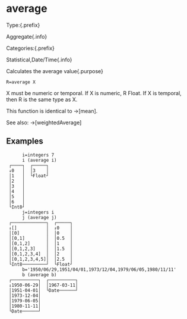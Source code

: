 # average

Type:{.prefix}

Aggregate{.info}

Categories:{.prefix}

Statistical,Date/Time{.info}

Calculates the average value{.purpose}

~~~
R=average X
~~~

X must be numeric or temporal. If X is numeric, R Float. If X is temporal, then R is the same type
as X.

This function is identical to →[mean].

See also: →[weightedAverage]

## Examples

~~~
      i=integers 7
      i (average i)
 ┌────┐  ┌─────┐
 ↓0   │  │3    │
 │1   │  └Float┘
 │2   │
 │3   │
 │4   │
 │5   │
 │6   │
 └Int8┘
      j=integers i
      j (average j)
 ┌─────────────┐  ┌─────┐
 ↓[]           │  ↓0    │
 │[0]          │  │0    │
 │[0,1]        │  │0.5  │
 │[0,1,2]      │  │1    │
 │[0,1,2,3]    │  │1.5  │
 │[0,1,2,3,4]  │  │2    │
 │[0,1,2,3,4,5]│  │2.5  │
 └Int8─────────┘  └Float┘
      b='1950/06/29,1951/04/01,1973/12/04,1979/06/05,1980/11/11'
      b (average b)
 ┌──────────┐  ┌──────────┐
 ↓1950-06-29│  │1967-03-11│
 │1951-04-01│  └Date──────┘
 │1973-12-04│
 │1979-06-05│
 │1980-11-11│
 └Date──────┘
~~~

